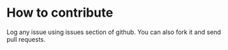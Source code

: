 # How to contribute

Log any issue using issues section of github.
You can also fork it and send pull requests.

